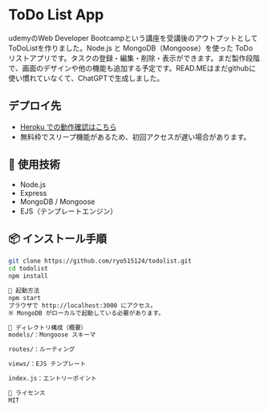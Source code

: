 # ToDo List App

udemyのWeb Developer Bootcampという講座を受講後のアウトプットとしてToDoListを作りました。Node.js と MongoDB（Mongoose）を使った ToDo リストアプリです。タスクの登録・編集・削除・表示ができます。まだ製作段階で、画面のデザインや他の機能も追加する予定です。READ.MEはまだgithubに使い慣れていなくて、ChatGPTで生成しました。

## デプロイ先

- [Heroku での動作確認はこちら](https://ryo-todolist-2025-acded1d86c14.herokuapp.com)
- 無料枠でスリープ機能があるため、初回アクセスが遅い場合があります。

## 🔧 使用技術

- Node.js
- Express
- MongoDB / Mongoose
- EJS（テンプレートエンジン）

## 📦 インストール手順

```bash
git clone https://github.com/ryo515124/todolist.git
cd todolist
npm install

🚀 起動方法
npm start
ブラウザで http://localhost:3000 にアクセス。
※ MongoDB がローカルで起動している必要があります。

📁 ディレクトリ構成（概要）
models/：Mongoose スキーマ

routes/：ルーティング

views/：EJS テンプレート

index.js：エントリーポイント

📝 ライセンス
MIT

